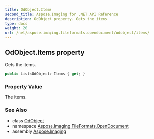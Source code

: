 ```yaml
---
title: OdObject.Items
second_title: Aspose.Imaging for .NET API Reference
description: OdObject property. Gets the items
type: docs
weight: 20
url: /net/aspose.imaging.fileformats.opendocument/odobject/items/
---
```

## OdObject.Items property

Gets the items.

```csharp
public List<OdObject> Items { get; }
```

### Property Value

The items.

### See Also

* class [OdObject](../)
* namespace [Aspose.Imaging.FileFormats.OpenDocument](../../odobject/)
* assembly [Aspose.Imaging](../../../)


